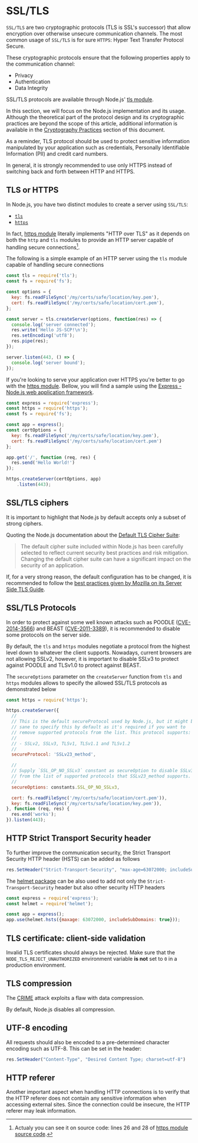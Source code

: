 SSL/TLS
=======

`SSL/TLS` are two cryptographic protocols (TLS is SSL's successor) that allow
encryption over otherwise unsecure communication channels. The most common
usage of `SSL/TLS` is for sure `HTTPS`: Hyper Text Transfer Protocol Secure.

These cryptographic protocols ensure that the following properties apply to the
communication channel:

* Privacy
* Authentication
* Data Integrity

SSL/TLS protocols are available through Node.js' [tls module][4].

In this section, we will focus on the Node.js implementation and its usage.
Although the theoretical part of the protocol design and its cryptographic
practices are beyond the scope of this article, additional information is
available in the [Cryptography Practices][1] section of this document.

As a reminder, TLS protocol should be used to protect sensitive information
manipulated by your application such as credentials, Personally Identifiable
Information (PII) and credit card numbers.

In general, it is strongly recommended to use only HTTPS instead of switching
back and forth between HTTP and HTTPS.

## TLS or HTTPS

In Node.js, you have two distinct modules to create a server using `SSL/TLS`:

* [`tls`][4]
* [`https`][5]

In fact, [https module][5] literally implements "HTTP over TLS" as it depends
on both the `http` and `tls` modules to provide an HTTP server capable of
handling secure connections[^1].

The following is a simple example of an HTTP server using the `tls` module
capable of handling secure connections

```javascript
const tls = require('tls');
const fs = require('fs');

const options = {
  key: fs.readFileSync('/my/certs/safe/location/key.pem'),
  cert: fs.readFileSync('/my/certs/safe/location/cert.pem'),
};

const server = tls.createServer(options, function(res) => {
  console.log('server connected');
  res.write('Hello JS-SCP!\n');
  res.setEncoding('utf8');
  res.pipe(res);
});

server.listen(443, () => {
  console.log('server bound');
});
```

If you're looking to serve your application over HTTPS you're better to go with
the [https module][5]. Bellow, you will find a sample using the [Express -
Node.js web application framework][9].

```javascript
const express = require('express');
const https = require('https');
const fs = require('fs');

const app = express();
const certOptions = {
  key: fs.readFileSync('/my/certs/safe/location/key.pem'),
  cert: fs.readFileSync('/my/certs/safe/location/cert.pem')
};

app.get('/', function (req, res) {
  res.send('Hello World!')
});

https.createServer(certOptions, app)
    .listen(443);
```

## SSL/TLS ciphers

It is important to highlight that Node.js by default accepts only a subset of
strong ciphers.

Quoting the Node.js documentation about the [Default TLS Cipher Suite][2]:

> The default cipher suite included within Node.js has been carefully selected
> to reflect current security best practices and risk mitigation.
> Changing the default cipher suite can have a significant impact on the
> security of an application.

If, for a very strong reason, the default configuration has to be changed, it is
recommended to follow the [best practices given by Mozilla on its Server Side
TLS Guide][3].

## SSL/TLS Protocols

In order to protect against some well known attacks such as POODLE
([CVE-2014-3566][10]) and BEAST ([CVE-2011-3389][11]), it is recommended to
disable some protocols on the server side.

By default, the `tls` and `https` modules negotiate a protocol from the highest
level down to whatever the client supports. Nowadays, current browsers are not
allowing SSLv2, however, it is important to disable SSLv3 to protect against
POODLE and TLSv1.0 to protect against BEAST.

The `secureOptions` parameter on the `createServer` function from `tls` and
`https` modules allows to specify the allowed SSL/TLS protocols as demonstrated
below

```javascript
const https = require('https');

https.createServer({
  //
  // This is the default secureProtocol used by Node.js, but it might be
  // sane to specify this by default as it's required if you want to
  // remove supported protocols from the list. This protocol supports:
  //
  // - SSLv2, SSLv3, TLSv1, TLSv1.1 and TLSv1.2
  //
  secureProtocol: 'SSLv23_method',

  //
  // Supply `SSL_OP_NO_SSLv3` constant as secureOption to disable SSLv3
  // from the list of supported protocols that SSLv23_method supports.
  //
  secureOptions: constants.SSL_OP_NO_SSLv3,

  cert: fs.readFileSync('/my/certs/safe/location/cert.pem')),
  key: fs.readFileSync('/my/certs/safe/location/key.pem')),
}, function (req, res) {
  res.end('works');
}).listen(443);
```

## HTTP Strict Transport Security header

To further improve the communication security, the Strict Transport Security
HTTP header (HSTS) can be added as follows

```javascript
res.SetHeader("Strict-Transport-Security", "max-age=63072000; includeSubDomains")
```

The [helmet package][12] can be also used to add not only the
`Strict-Transport-Security` header but also other security HTTP headers

```javascript
const express = require('express');
const helmet = require('helmet');

const app = express();
app.use(helmet.hsts({maxage: 63072000, includeSubDomains: true}));
```

## TLS certificate: client-side validation

Invalid TLS certificates should always be rejected.
Make sure that the `NODE_TLS_REJECT_UNAUTHORIZED` environment variable **is
not** set to `0` in a production environment.

## TLS compression

The [CRIME][6] attack exploits a flaw with data compression.

By default, Node.js disables all compression.

## UTF-8 encoding

All requests should also be encoded to a pre-determined character encoding such
as UTF-8. This can be set in the header:

```javascript
res.SetHeader("Content-Type", "Desired Content Type; charset=utf-8")
```

## HTTP referer

Another important aspect when handling HTTP connections is to verify that the
HTTP referer does not contain any sensitive information when accessing external
sites. Since the connection could be insecure, the HTTP referer may leak
information.

[^1]: Actualy you can see it on source code: lines 26 and 28 of [https module source code][8].

[1]: ../cryptography-practices/README.md
[2]: https://nodejs.org/api/tls.html#tls_modifying_the_default_tls_cipher_suite
[3]: https://wiki.mozilla.org/Security/Server_Side_TLS
[4]: https://nodejs.org/api/tls.html
[5]: https://nodejs.org/api/https.html
[6]: https://www.nccgroup.trust/us/about-us/newsroom-and-events/blog/2012/september/details-on-the-crime-attack/
[7]: https://nodejs.org/dist/latest-v6.x/docs/api/http.html
[8]: https://github.com/nodejs/node/blob/467385a49b659b704973b8195328775b620ae6ab/lib/https.js
[9]: https://expressjs.com/
[10]: https://cve.mitre.org/cgi-bin/cvename.cgi?name=CVE-2014-3566
[11]: https://cve.mitre.org/cgi-bin/cvename.cgi?name=cve-2011-3389
[12]: https://www.npmjs.com/package/helmet
